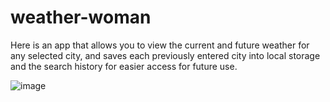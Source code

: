 # weather-woman
Here is an app that allows you to view the current and future weather for any selected city, and saves each previously entered city into local storage and the search history for easier access for future use.

![image](https://github.com/Elizabethweatherby/weather-woman/assets/47335796/6ac01c61-7c44-4818-a7c1-bf95ba8b5e07)
